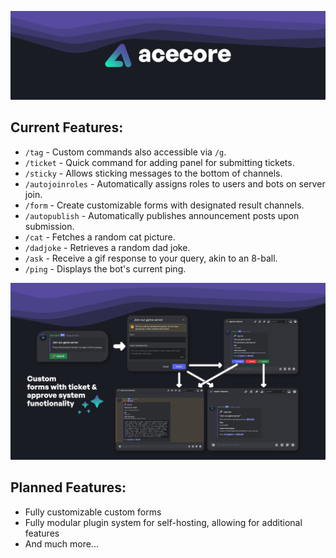 ![Acecore Logo](https://raw.githubusercontent.com/vaporvee/acecore/main/custom/images/acecore_logo_big.png)

## Current Features:
- `/tag` - Custom commands also accessible via `/g`.
- `/ticket` - Quick command for adding panel for submitting tickets.
- `/sticky` - Allows sticking messages to the bottom of channels.
- `/autojoinroles` - Automatically assigns roles to users and bots on server join.
- `/form` - Create customizable forms with designated result channels.
- `/autopublish` - Automatically publishes announcement posts upon submission.
- `/cat` - Fetches a random cat picture.
- `/dadjoke` - Retrieves a random dad joke.
- `/ask` - Receive a gif response to your query, akin to an 8-ball.
- `/ping` - Displays the bot's current ping.

![Forms Screenshot](https://raw.githubusercontent.com/vaporvee/acecore/main/custom/images/screenshots/forms.png)

## Planned Features:
- Fully customizable custom forms
- Fully modular plugin system for self-hosting, allowing for additional features
- And much more...
